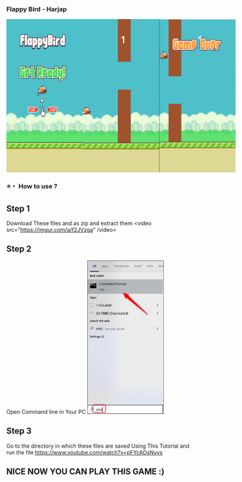 ### Flappy Bird - Harjap
<div style="display:flex;">
<img src="https://github.com/CodeWithEnd/Flapy_Bird_Game/blob/main/screenshots/welcome.png" width="200" height="400" />
<img src="https://github.com/CodeWithEnd/Flapy_Bird_Game/blob/main/screenshots/img2.png" width="200" height="400"/>
<img src="https://github.com/CodeWithEnd/Flapy_Bird_Game/blob/main/screenshots/game.png" width="200" height="400"/>
</div>


### ⭐・ How to use ?
 ## Step 1
  Download These files and as zip and extract them 
  <video src="https://imgur.com/a/f2JVzga" /video>
 ## Step 2
  Open Command line in Your PC
  <img src="https://github.com/CodeWithEnd/Flapy_Bird_Game/blob/main/screenshots/beginner_tut1.png" width="200" height="400"/>


 ## Step 3
  Go to the directory in which these files are saved Using This Tutorial and run the file 
  https://www.youtube.com/watch?v=pFYcAOsNyvs
## NICE NOW YOU CAN PLAY THIS GAME :)
